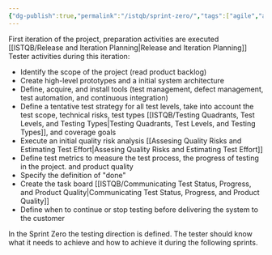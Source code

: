 ```yaml
---
{"dg-publish":true,"permalink":"/istqb/sprint-zero/","tags":["agile","agile-tester","tester-role","test-activities"]}
---
```


First iteration of the project, preparation activities are executed [[ISTQB/Release and Iteration Planning\|Release and Iteration Planning]]
Tester activities during this iteration:
- Identify the scope of the project (read product backlog)
- Create high-level prototypes and a initial system architecture
- Define, acquire, and install tools (test management, defect management, test automation, and continuous integration)
- Define a tentative test strategy for all test levels, take into account the test scope, technical risks, test types [[ISTQB/Testing Quadrants, Test Levels, and Testing Types\|Testing Quadrants, Test Levels, and Testing Types]], and coverage goals
- Execute an initial quality risk analysis [[Assesing Quality Risks and Estimating Test Effort\|Assesing Quality Risks and Estimating Test Effort]]
- Define test metrics to measure the test process, the progress of testing in the project. and product quality
- Specify the definition of "done"
- Create the task board [[ISTQB/Communicating Test Status, Progress, and Product Quality\|Communicating Test Status, Progress, and Product Quality]]
- Define when to continue or stop testing before delivering the system to the customer

In the Sprint Zero the testing direction is defined. The tester should know what it needs to achieve and how to achieve it during the following sprints.
